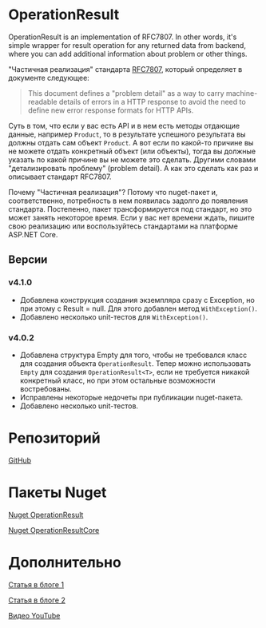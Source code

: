 # OperationResult

OperationResult is an implementation of RFC7807. In other words, it's simple wrapper for result operation for any returned data from backend, where you can add additional information about problem or other things.

"Частичная реализация" стандарта [RFC7807](https://www.rfc-editor.org/rfc/rfc7807), который определяет в документе следующее:

> This document defines a "problem detail" as a way to carry machine-
> readable details of errors in a HTTP response to avoid the need to
> define new error response formats for HTTP APIs.

Суть в том, что если у вас есть API и в нем есть методы отдающие данные, например `Product`, то в результате успешного результата вы должны отдать сам объект `Product`. А вот если по какой-то причине вы не можете отдать конкретный объект (или объекты), тогда вы должные указать по какой причине вы не можете это сделать. Другими словами "детализировать проблему" (problem detail). А как это сделать как раз и описывает стандарт RFC7807.

Почему "Частичная реализация"? Потому что nuget-пакет и, соответственно, потребность в нем появилась задолго до появления стандарта. Постепенно, пакет трансформируется под стандарт, но это может занять некоторое время. Если у вас нет времени ждать, пишите свою реализацию или воспользуйтесь стандартами на платформе ASP.NET Core.

## Версии

### v4.1.0

* Добавлена конструкция создания экземпляра сразу с Exception, но при этому с Result = null. Для этого добавлен метод `WithException()`.
* Добавлено несколько unit-тестов для `WithException()`.

### v4.0.2

* Добавлена структура Empty для того, чтобы не требовался класс для создания объекта `OperationResult`. Тепер можно использовать `Empty` для создания `OperationResult<T>`, если не требуется никакой конкретный класс, но при этом остальные возможности востребованы.
* Исправлены некоторые недочеты при публикации nuget-пакета.
* Добавлено несколько unit-тестов.

# Репозиторий

[GitHub](https://github.com/Calabonga/OperationResult/)

# Пакеты Nuget

[Nuget OperationResult](https://www.nuget.org/packages/OperationResult/)

[Nuget OperationResultCore](https://www.nuget.org/packages/OperationResultCore/)

# Дополнительно

[Статья в блоге 1](https://www.calabonga.net/blog/post/operationresult-otvet-servera-vsegda-ponyaten-polzovatelyu)

[Статья в блоге 2](https://www.calabonga.net/blog/post/operationresult-kak-rezultat-operacii-zaprosa-na-backend)

[Видео YouTube](https://youtu.be/VAJeYR-YAI4)

